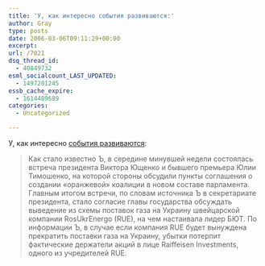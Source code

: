 ```yaml
---
title: 'У, как интересно события развиваются:'
author: Gray
type: posts
date: 2006-03-06T09:11:29+00:00
excerpt:
url: /7021
dsq_thread_id:
  - 40849732
esml_socialcount_LAST_UPDATED:
  - 1497201245
essb_cache_expire:
  - 1614489689
categories:
  - Uncategorized

---
```








У, как интересно <a href="http://kommersant.ua/doc.html?docId=655224" target="_blank">события развиваются</a>:

> Как стало известно Ъ, в середине минувшей недели состоялась встреча президента Виктора Ющенко и бывшего премьера Юлии Тимошенко, на которой стороны обсудили пункты соглашения о создании &#171;оранжевой&#187; коалиции в новом составе парламента. Главным итогом встречи, по словам источника Ъ в секретариате президента, стало согласие главы государства обсуждать выведение из схемы поставок газа на Украину швейцарской компании RosUkrEnergo (RUE), на чем настаивала лидер БЮТ. По информации Ъ, в случае если компания RUE будет вынуждена прекратить поставки газа на Украину, убытки потерпит фактические держатели акций в лице Raiffeisen Investments, одного из учредителей RUE.